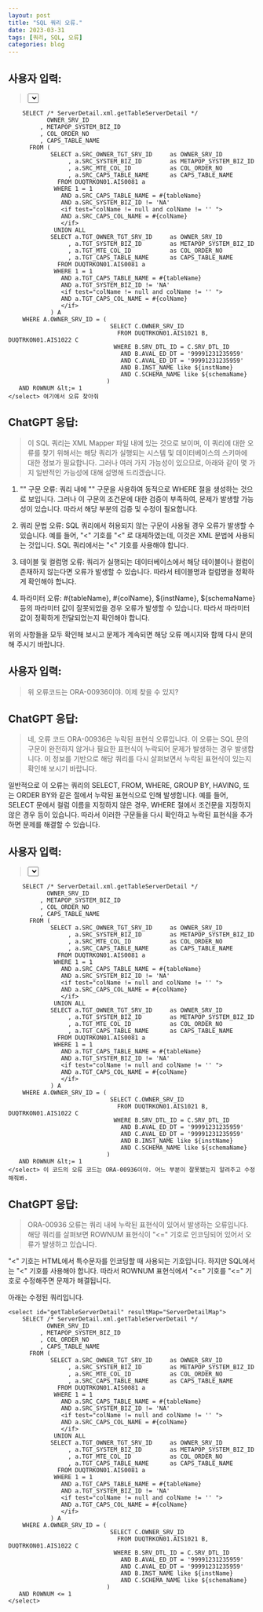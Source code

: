```yaml
---
layout: post
title: "SQL 쿼리 오류."
date: 2023-03-31
tags: [쿼리, SQL, 오류]
categories: blog
---
```


## 사용자 입력:
>   <select id="getTableServerDetail" resultMap="ServerDetailMap">
        SELECT /* ServerDetail.xml.getTableServerDetail */
               OWNER_SRV_ID
             , METAPOP_SYSTEM_BIZ_ID
             , COL_ORDER_NO
             , CAPS_TABLE_NAME
          FROM (
                SELECT a.SRC_OWNER_TGT_SRV_ID     as OWNER_SRV_ID
                     , a.SRC_SYSTEM_BIZ_ID        as METAPOP_SYSTEM_BIZ_ID
                     , a.SRC_MTE_COL_ID           as COL_ORDER_NO
                     , a.SRC_CAPS_TABLE_NAME      as CAPS_TABLE_NAME
                  FROM DUQTRKON01.AIS0081 a
                 WHERE 1 = 1
                   AND a.SRC_CAPS_TABLE_NAME = #{tableName}
                   AND a.SRC_SYSTEM_BIZ_ID != 'NA'
                   <if test="colName != null and colName != '' ">
                   AND a.SRC_CAPS_COL_NAME = #{colName}
                   </if>
                 UNION ALL
                SELECT a.TGT_OWNER_TGT_SRV_ID     as OWNER_SRV_ID
                     , a.TGT_SYSTEM_BIZ_ID        as METAPOP_SYSTEM_BIZ_ID
                     , a.TGT_MTE_COL_ID           as COL_ORDER_NO
                     , a.TGT_CAPS_TABLE_NAME      as CAPS_TABLE_NAME
                  FROM DUQTRKON01.AIS0081 a
                 WHERE 1 = 1
                   AND a.TGT_CAPS_TABLE_NAME = #{tableName}
                   AND a.TGT_SYSTEM_BIZ_ID != 'NA'
                   <if test="colName != null and colName != '' ">
                   AND a.TGT_CAPS_COL_NAME = #{colName}
                   </if>
                ) A
        WHERE A.OWNER_SRV_ID = (
                                 SELECT C.OWNER_SRV_ID
                                   FROM DUQTRKON01.AIS1021 B, DUQTRKON01.AIS1022 C
                                  WHERE B.SRV_DTL_ID = C.SRV_DTL_ID
                                    AND B.AVAL_ED_DT = '99991231235959'
                                    AND C.AVAL_ED_DT = '99991231235959'
                                    AND B.INST_NAME like ${instName}
                                    AND C.SCHEMA_NAME like ${schemaName}
                                )
       AND ROWNUM &lt;= 1
    </select> 여기에서 오류 찾아줘

## ChatGPT 응답:
> 이 SQL 쿼리는 XML Mapper 파일 내에 있는 것으로 보이며, 이 쿼리에 대한 오류를 찾기 위해서는 해당 쿼리가 실행되는 시스템 및 데이터베이스의 스키마에 대한 정보가 필요합니다. 그러나 여러 가지 가능성이 있으므로, 아래와 같이 몇 가지 일반적인 가능성에 대해 설명해 드리겠습니다.

1. "<if>" 구문 오류: 
쿼리 내에 "<if>" 구문을 사용하여 동적으로 WHERE 절을 생성하는 것으로 보입니다. 그러나 이 구문의 조건문에 대한 검증이 부족하여, 문제가 발생할 가능성이 있습니다. 따라서 해당 부분의 검증 및 수정이 필요합니다. 

2. 쿼리 문법 오류: 
SQL 쿼리에서 허용되지 않는 구문이 사용될 경우 오류가 발생할 수 있습니다. 예를 들어, "<" 기호를 "&lt;" 로 대체하였는데, 이것은 XML 문법에 사용되는 것입니다. SQL 쿼리에서는 "<" 기호를 사용해야 합니다.

3. 테이블 및 컬럼명 오류:
쿼리가 실행되는 데이터베이스에서 해당 테이블이나 컬럼이 존재하지 않는다면 오류가 발생할 수 있습니다. 따라서 테이블명과 컬럼명을 정확하게 확인해야 합니다.

4. 파라미터 오류:
#{tableName}, #{colName}, ${instName}, ${schemaName} 등의 파라미터 값이 잘못되었을 경우 오류가 발생할 수 있습니다. 따라서 파라미터 값이 정확하게 전달되었는지 확인해야 합니다.

위의 사항들을 모두 확인해 보시고 문제가 계속되면 해당 오류 메시지와 함께 다시 문의해 주시기 바랍니다.

## 사용자 입력:
> 위 오류코드는 ORA-00936이야. 이제 찾을 수 있지?

## ChatGPT 응답:
> 네, 오류 코드 ORA-00936은 누락된 표현식 오류입니다. 이 오류는 SQL 문의 구문이 완전하지 않거나 필요한 표현식이 누락되어 문제가 발생하는 경우 발생합니다. 이 정보를 기반으로 해당 쿼리를 다시 살펴보면서 누락된 표현식이 있는지 확인해 보시기 바랍니다. 

일반적으로 이 오류는 쿼리의 SELECT, FROM, WHERE, GROUP BY, HAVING, 또는 ORDER BY와 같은 절에서 누락된 표현식으로 인해 발생합니다. 예를 들어, SELECT 문에서 컬럼 이름을 지정하지 않은 경우, WHERE 절에서 조건문을 지정하지 않은 경우 등이 있습니다. 따라서 이러한 구문들을 다시 확인하고 누락된 표현식을 추가하면 문제를 해결할 수 있습니다.

## 사용자 입력:
>   <select id="getTableServerDetail" resultMap="ServerDetailMap">
        SELECT /* ServerDetail.xml.getTableServerDetail */
               OWNER_SRV_ID
             , METAPOP_SYSTEM_BIZ_ID
             , COL_ORDER_NO
             , CAPS_TABLE_NAME
          FROM (
                SELECT a.SRC_OWNER_TGT_SRV_ID     as OWNER_SRV_ID
                     , a.SRC_SYSTEM_BIZ_ID        as METAPOP_SYSTEM_BIZ_ID
                     , a.SRC_MTE_COL_ID           as COL_ORDER_NO
                     , a.SRC_CAPS_TABLE_NAME      as CAPS_TABLE_NAME
                  FROM DUQTRKON01.AIS0081 a
                 WHERE 1 = 1
                   AND a.SRC_CAPS_TABLE_NAME = #{tableName}
                   AND a.SRC_SYSTEM_BIZ_ID != 'NA'
                   <if test="colName != null and colName != '' ">
                   AND a.SRC_CAPS_COL_NAME = #{colName}
                   </if>
                 UNION ALL
                SELECT a.TGT_OWNER_TGT_SRV_ID     as OWNER_SRV_ID
                     , a.TGT_SYSTEM_BIZ_ID        as METAPOP_SYSTEM_BIZ_ID
                     , a.TGT_MTE_COL_ID           as COL_ORDER_NO
                     , a.TGT_CAPS_TABLE_NAME      as CAPS_TABLE_NAME
                  FROM DUQTRKON01.AIS0081 a
                 WHERE 1 = 1
                   AND a.TGT_CAPS_TABLE_NAME = #{tableName}
                   AND a.TGT_SYSTEM_BIZ_ID != 'NA'
                   <if test="colName != null and colName != '' ">
                   AND a.TGT_CAPS_COL_NAME = #{colName}
                   </if>
                ) A
        WHERE A.OWNER_SRV_ID = (
                                 SELECT C.OWNER_SRV_ID
                                   FROM DUQTRKON01.AIS1021 B, DUQTRKON01.AIS1022 C
                                  WHERE B.SRV_DTL_ID = C.SRV_DTL_ID
                                    AND B.AVAL_ED_DT = '99991231235959'
                                    AND C.AVAL_ED_DT = '99991231235959'
                                    AND B.INST_NAME like ${instName}
                                    AND C.SCHEMA_NAME like ${schemaName}
                                )
       AND ROWNUM &lt;= 1
    </select> 이 코드의 오류 코드는 ORA-00936이야. 어느 부분이 잘못됐는지 알려주고 수정해줘봐.

## ChatGPT 응답:
> ORA-00936 오류는 쿼리 내에 누락된 표현식이 있어서 발생하는 오류입니다. 해당 쿼리를 살펴보면 ROWNUM 표현식이 "&lt;=" 기호로 인코딩되어 있어서 오류가 발생하고 있습니다. 

"&lt;" 기호는 HTML에서 특수문자를 인코딩할 때 사용되는 기호입니다. 하지만 SQL에서는 "<" 기호를 사용해야 합니다. 따라서 ROWNUM 표현식에서 "&lt;=" 기호를 "<=" 기호로 수정해주면 문제가 해결됩니다.

아래는 수정된 쿼리입니다.

```
<select id="getTableServerDetail" resultMap="ServerDetailMap">
    SELECT /* ServerDetail.xml.getTableServerDetail */
           OWNER_SRV_ID
         , METAPOP_SYSTEM_BIZ_ID
         , COL_ORDER_NO
         , CAPS_TABLE_NAME
      FROM (
            SELECT a.SRC_OWNER_TGT_SRV_ID     as OWNER_SRV_ID
                 , a.SRC_SYSTEM_BIZ_ID        as METAPOP_SYSTEM_BIZ_ID
                 , a.SRC_MTE_COL_ID           as COL_ORDER_NO
                 , a.SRC_CAPS_TABLE_NAME      as CAPS_TABLE_NAME
              FROM DUQTRKON01.AIS0081 a
             WHERE 1 = 1
               AND a.SRC_CAPS_TABLE_NAME = #{tableName}
               AND a.SRC_SYSTEM_BIZ_ID != 'NA'
               <if test="colName != null and colName != '' ">
               AND a.SRC_CAPS_COL_NAME = #{colName}
               </if>
             UNION ALL
            SELECT a.TGT_OWNER_TGT_SRV_ID     as OWNER_SRV_ID
                 , a.TGT_SYSTEM_BIZ_ID        as METAPOP_SYSTEM_BIZ_ID
                 , a.TGT_MTE_COL_ID           as COL_ORDER_NO
                 , a.TGT_CAPS_TABLE_NAME      as CAPS_TABLE_NAME
              FROM DUQTRKON01.AIS0081 a
             WHERE 1 = 1
               AND a.TGT_CAPS_TABLE_NAME = #{tableName}
               AND a.TGT_SYSTEM_BIZ_ID != 'NA'
               <if test="colName != null and colName != '' ">
               AND a.TGT_CAPS_COL_NAME = #{colName}
               </if>
            ) A
    WHERE A.OWNER_SRV_ID = (
                             SELECT C.OWNER_SRV_ID
                               FROM DUQTRKON01.AIS1021 B, DUQTRKON01.AIS1022 C
                              WHERE B.SRV_DTL_ID = C.SRV_DTL_ID
                                AND B.AVAL_ED_DT = '99991231235959'
                                AND C.AVAL_ED_DT = '99991231235959'
                                AND B.INST_NAME like ${instName}
                                AND C.SCHEMA_NAME like ${schemaName}
                            )
   AND ROWNUM <= 1
</select>
```


